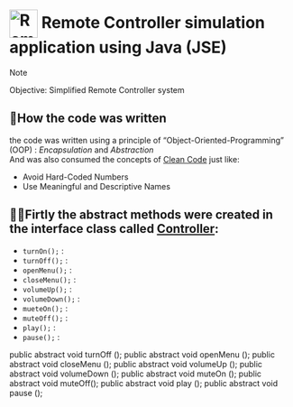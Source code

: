 # <img align="center" alt="RemoteController" height="50" width="50" src="https://github.com/Gabriel2893/RemoteController/assets/146888502/4320370c-94b8-4715-ac33-27a3ae86fe6c"> Remote Controller simulation application using Java (JSE) 

> [!NOTE]
> Objective: Simplified Remote Controller system

 ## 📝How the code was written

the code was written using a principle of “Object-Oriented-Programming” (OOP) : <i>Encapsulation</i>  and <i>Abstraction</i> <br>
And was also consumed the concepts of [Clean Code](https://blog.codacy.com/what-is-clean-code) just like:

* Avoid Hard-Coded Numbers
* Use Meaningful and Descriptive Names

## 👨‍💻Firtly the abstract methods were created in the interface class called [Controller](https://github.com/Gabriel2893/RemoteController/blob/master/src/main/java/org/example/Controller.java):

*  `turnOn();` : 
*  `turnOff();` :
*  `openMenu();` :
*  `closeMenu();` :
*  `volumeUp();` :
*  `volumeDown();` :
*  `mueteOn();` :
*  `muteOff();` :
*  `play();` :
*  `pause();` :

















public abstract void turnOff ();
    public abstract void openMenu ();
    public abstract void closeMenu ();
    public abstract void volumeUp ();
    public abstract void volumeDown ();
    public abstract void muteOn ();
    public abstract void muteOff();
    public abstract void play ();
    public abstract void pause ();


  


 
